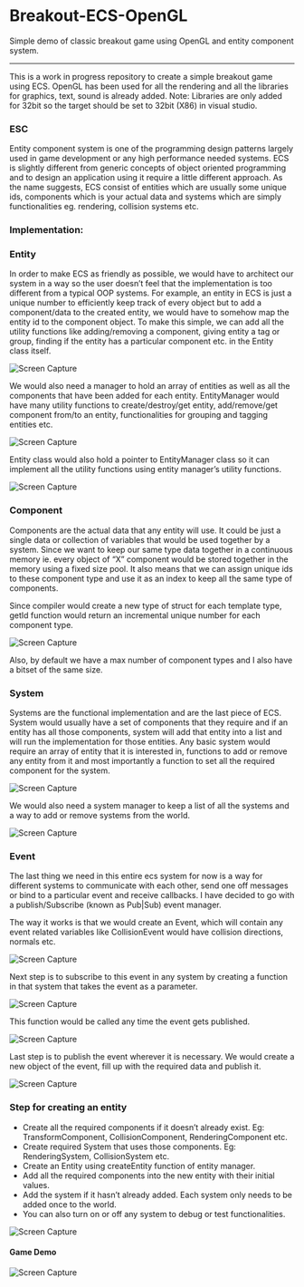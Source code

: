 # Breakout-ECS-OpenGL
Simple demo of classic breakout game using OpenGL and entity component system.

-----------
This is a work in progress repository to create a simple breakout game using ECS. OpenGL has been used for all the rendering and all the libraries for graphics, text, sound is already added. 
Note: Libraries are only added for 32bit so the target should be set to 32bit (X86) in visual studio.  

### ESC
Entity component system is one of the programming design patterns largely used in game development or any high performance needed systems. ECS is slightly different from generic concepts of object oriented programming and to design an application using it require a little different approach. 
As the name suggests, ECS consist of entities which are usually some unique ids, components which is your actual data and systems which are simply functionalities eg. rendering, collision systems etc.  

### Implementation:

### Entity
In order to make ECS as friendly as possible, we would have to architect our system in a way so the user doesn’t feel that the implementation is too different from a typical OOP systems. For example, an entity in ECS is just a unique number to efficiently keep track of every object but to add a component/data to the created entity, we would have to somehow map the entity id to the component object. 
To make this simple, we can add all the utility functions like adding/removing a component, giving entity a tag or group, finding if the entity has a particular component etc. in the Entity class itself. 

![Screen Capture](https://github.com/swastik1992/Breakout-ECS-OpenGL/blob/master/Images/entity.png)

We would also need a manager to hold an array of entities as well as all the components that have been added for each entity. 
EntityManager would have many utility functions to create/destroy/get entity, add/remove/get component from/to an entity, functionalities for grouping and tagging entities etc. 

![Screen Capture](https://github.com/swastik1992/Breakout-ECS-OpenGL/blob/master/Images/entitymanager.PNG)

Entity class would also hold a pointer to EntityManager class so it can implement all the utility functions using entity manager’s utility functions.

![Screen Capture](https://github.com/swastik1992/Breakout-ECS-OpenGL/blob/master/Images/entitymanager-pointer.png)

### Component
Components are the actual data that any entity will use. It could be just a single data or collection of variables that would be used together by a system. Since we want to keep our same type data together in a continuous memory ie. every object of “X” component would be stored together in the memory using a fixed size pool. It also means that we can assign unique ids to these component type and use it as an index to keep all the same type of components.

Since compiler would create a new type of struct for each template type, getId function would return an incremental unique number for each component type.

![Screen Capture](https://github.com/swastik1992/Breakout-ECS-OpenGL/blob/master/Images/component.PNG)

Also, by default we have a max number of component types and I also have a bitset of the same size. 
### System
Systems are the functional implementation and are the last piece of ECS. System would usually have a set of components that they require and if an entity has all those components, system will add that entity into a list and will run the implementation for those entities. 
Any basic system would require an array of entity that it is interested in, functions to add or remove any entity from it and most importantly a function to set all the required component for the system. 

![Screen Capture](https://github.com/swastik1992/Breakout-ECS-OpenGL/blob/master/Images/system.PNG)

We would also need a system manager to keep a list of all the systems and a way to add or remove systems from the world. 

![Screen Capture](https://github.com/swastik1992/Breakout-ECS-OpenGL/blob/master/Images/system-manager.PNG)

### Event
The last thing we need in this entire ecs system for now is a way for different systems to communicate with each other, send one off messages or bind to a particular event and receive callbacks.
I have decided to go with a publish/Subscribe (known as Pub|Sub) event manager. 

The way it works is that we would create an Event, which will contain any event related variables like CollisionEvent would have collision directions, normals etc.

![Screen Capture](https://github.com/swastik1992/Breakout-ECS-OpenGL/blob/master/Images/event.PNG)

 Next step is to subscribe to this event in any system by creating a function in that system that takes the event as a parameter. 
 
![Screen Capture](https://github.com/swastik1992/Breakout-ECS-OpenGL/blob/master/Images/event-subscribe.PNG)

This function would be called any time the event gets published.

![Screen Capture](https://github.com/swastik1992/Breakout-ECS-OpenGL/blob/master/Images/damage-event.PNG)

Last step is to publish the event wherever it is necessary. We would create a new object of the event, fill up with the required data and publish it. 

![Screen Capture](https://github.com/swastik1992/Breakout-ECS-OpenGL/blob/master/Images/event-publish.PNG)
 
### Step for creating an entity
* Create all the required components if it doesn’t already exist. Eg: TransformComponent, CollisionComponent, RenderingComponent etc.
* Create required System that uses those components.  Eg: RenderingSystem, CollisionSystem etc. 
* Create an Entity using createEntity function of entity manager. 
* Add all the required components into the new entity with their initial values.
* Add the system if it hasn’t already added. Each system only needs to be added once to the world.
* You can also turn on or off any system to debug or test functionalities. 

![Screen Capture](https://github.com/swastik1992/Breakout-ECS-OpenGL/blob/master/Images/step-demo.PNG)

#### Game Demo
![Screen Capture](https://github.com/swastik1992/Breakout-ECS-OpenGL/blob/master/Images/breakout-demo.gif)
